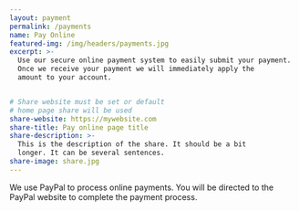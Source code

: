 ```yaml
---
layout: payment
permalink: /payments
name: Pay Online
featured-img: /img/headers/payments.jpg
excerpt: >-
  Use our secure online payment system to easily submit your payment.
  Once we receive your payment we will immediately apply the 
  amount to your account.


# Share website must be set or default
# home page share will be used
share-website: https://mywebsite.com
share-title: Pay online page title
share-description: >-
  This is the description of the share. It should be a bit
  longer. It can be several sentences.
share-image: share.jpg
---
```


We use PayPal to process online payments. You will be directed 
to the PayPal website to complete the payment process.